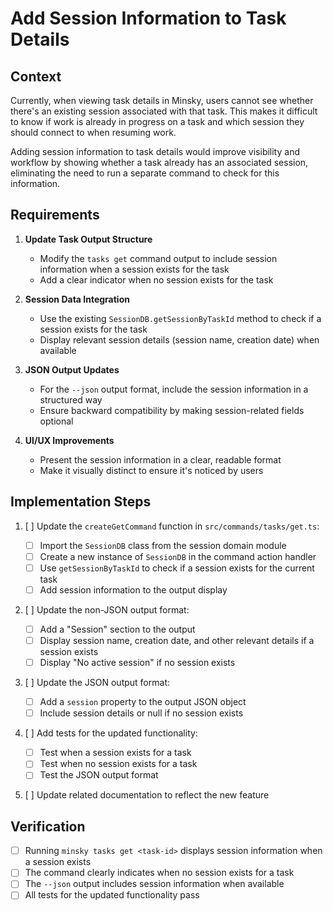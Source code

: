 # Add Session Information to Task Details

## Context

Currently, when viewing task details in Minsky, users cannot see whether there's an existing session associated with that task. This makes it difficult to know if work is already in progress on a task and which session they should connect to when resuming work.

Adding session information to task details would improve visibility and workflow by showing whether a task already has an associated session, eliminating the need to run a separate command to check for this information.

## Requirements

1. **Update Task Output Structure**

   - Modify the `tasks get` command output to include session information when a session exists for the task
   - Add a clear indicator when no session exists for the task

2. **Session Data Integration**

   - Use the existing `SessionDB.getSessionByTaskId` method to check if a session exists for the task
   - Display relevant session details (session name, creation date) when available

3. **JSON Output Updates**

   - For the `--json` output format, include the session information in a structured way
   - Ensure backward compatibility by making session-related fields optional

4. **UI/UX Improvements**
   - Present the session information in a clear, readable format
   - Make it visually distinct to ensure it's noticed by users

## Implementation Steps

1. [ ] Update the `createGetCommand` function in `src/commands/tasks/get.ts`:

   - [ ] Import the `SessionDB` class from the session domain module
   - [ ] Create a new instance of `SessionDB` in the command action handler
   - [ ] Use `getSessionByTaskId` to check if a session exists for the current task
   - [ ] Add session information to the output display

2. [ ] Update the non-JSON output format:

   - [ ] Add a "Session" section to the output
   - [ ] Display session name, creation date, and other relevant details if a session exists
   - [ ] Display "No active session" if no session exists

3. [ ] Update the JSON output format:

   - [ ] Add a `session` property to the output JSON object
   - [ ] Include session details or null if no session exists

4. [ ] Add tests for the updated functionality:

   - [ ] Test when a session exists for a task
   - [ ] Test when no session exists for a task
   - [ ] Test the JSON output format

5. [ ] Update related documentation to reflect the new feature

## Verification

- [ ] Running `minsky tasks get <task-id>` displays session information when a session exists
- [ ] The command clearly indicates when no session exists for a task
- [ ] The `--json` output includes session information when available
- [ ] All tests for the updated functionality pass
